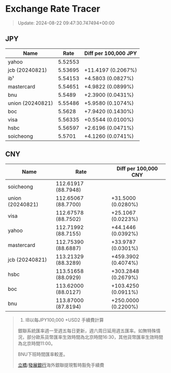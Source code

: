 # Exchange Rate Tracer

> Update: 2024-08-22 09:47:30.747494+00:00

## JPY

| Name             |    Rate | Diff per 100,000 JPY   |
|------------------|---------|------------------------|
| yahoo            | 5.52553 |                        |
| jcb (20240821)   | 5.53695 | +11.4197 (0.2067%)     |
| ib¹              | 5.54153 | +4.5803 (0.0827%)      |
| mastercard       | 5.54651 | +4.9822 (0.0899%)      |
| bnu              | 5.5489  | +2.3900 (0.0431%)      |
| union (20240821) | 5.55486 | +5.9580 (0.1074%)      |
| boc              | 5.5628  | +7.9420 (0.1430%)      |
| visa             | 5.56335 | +0.5544 (0.0100%)      |
| hsbc             | 5.56597 | +2.6196 (0.0471%)      |
| soicheong        | 5.5701  | +4.1260 (0.0741%)      |

## CNY

| Name             | Rate                | Diff per 100,000 CNY   |
|------------------|---------------------|------------------------|
| soicheong        | 112.61917	(88.7948) |                        |
| union (20240821) | 112.65067	(88.7700) | +31.5000 (0.0280%)     |
| visa             | 112.67578	(88.7502) | +25.1067 (0.0223%)     |
| yahoo            | 112.71992	(88.7155) | +44.1446 (0.0392%)     |
| mastercard       | 112.75390	(88.6887) | +33.9787 (0.0301%)     |
| jcb (20240821)   | 113.21329	(88.3289) | +459.3902 (0.4074%)    |
| hsbc             | 113.51658	(88.0929) | +303.2848 (0.2679%)    |
| boc              | 113.62000	(88.0127) | +103.4250 (0.0911%)    |
| bnu              | 113.87000	(87.8194) | +250.0000 (0.2200%)    |


> 1. IB以每JPY100,000 +USD2 手續費計算
>
> 銀聯系統匯率週一至週五每日更新，週六周日延用週五匯率。如無特殊情況，部分歐系貨幣匯率生效時間為北京時間16:30，其他貨幣匯率生效時間為北京時間11:00。
>
> BNU下班時間匯率較差。
>
> [立橋](https://www.wlbank.com.mo/uploads/ueditor/file/20181211/1544536513900230.pdf)/[發展銀行](https://www.mdb.com.mo/Service_Charges_20230728.pdf)海外銀聯提現暫時豁免手續費

